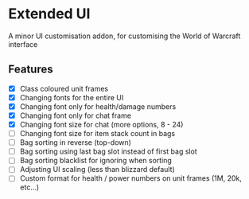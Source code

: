 # Extended UI

A minor UI customisation addon, for customising the World of Warcraft interface


## Features

- [x] Class coloured unit frames
- [x] Changing fonts for the entire UI
- [x] Changing font only for health/damage numbers
- [x] Changing font only for chat frame
- [x] Changing font size for chat (more options, 8 - 24)
- [ ] Changing font size for item stack count in bags
- [ ] Bag sorting in reverse (top-down)
- [ ] Bag sorting using last bag slot instead of first bag slot
- [ ] Bag sorting blacklist for ignoring when sorting
- [ ] Adjusting UI scaling (less than blizzard default)
- [ ] Custom format for health / power numbers on unit frames (1M, 20k, etc...)